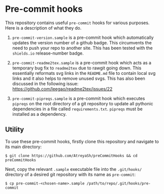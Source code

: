 # Pre-commit hooks

This repository contains useful `pre-commit` hooks for various purposes. Here is a description of what they do.

1. `pre-commit-version.sample` is a pre-commit hook which automatically updates the version number of a github badge. This circumvents the need to push your repo to another site. This has been tested with the `shields.io` release-number badge.

2. `pre-commit-readme2tex.sample` is a pre-commit hook which acts as a temporary bug fix to `readme2tex` due to rawgit going down. This essentially reformats svg links in the `README.md` file to contain local svg links and it also helps to remove unused svgs. This has also been discussed in the following issue: https://github.com/leegao/readme2tex/issues/22

3. `pre-commit-pipreqs.sample` is a pre-commit hook which executes `pipreqs` on the root directory of a git repository to update all pythonic dependencies in a file called `requirements.txt`. `pipreqs` must be installed as a dependency.

## Utility

To use these pre-commit hooks, firstly clone this repository and navigate to its main directory:

```shell
$ git clone https://github.com/AtreyaSh/preCommitHooks && cd preCommitHooks
```

Next, copy the relevant `.sample` executable file into the `.git/hooks/` directory of a desired git repository with its name as `pre-commit`:

```shell
$ cp pre-commit-<chosen-name>.sample /path/to/repo/.git/hooks/pre-commit
```
